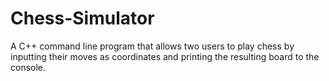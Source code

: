 # Chess-Simulator
A C++ command line program that allows two users to play chess by inputting their moves as coordinates and printing the resulting board to the console.
